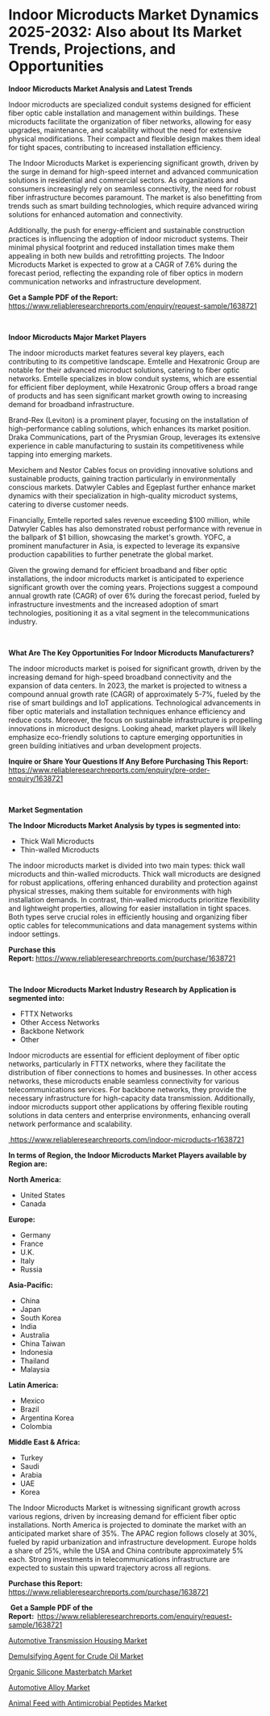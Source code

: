 <p><h1>Indoor Microducts Market Dynamics 2025-2032: Also about Its Market Trends, Projections, and Opportunities</h1></p><p><strong>Indoor Microducts Market Analysis and Latest Trends</strong></p>
<p><p>Indoor microducts are specialized conduit systems designed for efficient fiber optic cable installation and management within buildings. These microducts facilitate the organization of fiber networks, allowing for easy upgrades, maintenance, and scalability without the need for extensive physical modifications. Their compact and flexible design makes them ideal for tight spaces, contributing to increased installation efficiency.</p><p>The Indoor Microducts Market is experiencing significant growth, driven by the surge in demand for high-speed internet and advanced communication solutions in residential and commercial sectors. As organizations and consumers increasingly rely on seamless connectivity, the need for robust fiber infrastructure becomes paramount. The market is also benefitting from trends such as smart building technologies, which require advanced wiring solutions for enhanced automation and connectivity.</p><p>Additionally, the push for energy-efficient and sustainable construction practices is influencing the adoption of indoor microduct systems. Their minimal physical footprint and reduced installation times make them appealing in both new builds and retrofitting projects. The Indoor Microducts Market is expected to grow at a CAGR of 7.6% during the forecast period, reflecting the expanding role of fiber optics in modern communication networks and infrastructure development.</p></p>
<p><strong>Get a Sample PDF of the Report:&nbsp;</strong> <a href="https://www.reliableresearchreports.com/enquiry/request-sample/1638721?utm_campaign=7&utm_medium=2&utm_source=Github&utm_content=ia&utm_term=23032025&utm_id=indoor-microducts">https://www.reliableresearchreports.com/enquiry/request-sample/1638721</a></p>
<p>&nbsp;</p>
<p><strong>Indoor Microducts Major Market Players</strong></p>
<p><p>The indoor microducts market features several key players, each contributing to its competitive landscape. Emtelle and Hexatronic Group are notable for their advanced microduct solutions, catering to fiber optic networks. Emtelle specializes in blow conduit systems, which are essential for efficient fiber deployment, while Hexatronic Group offers a broad range of products and has seen significant market growth owing to increasing demand for broadband infrastructure.</p><p>Brand-Rex (Leviton) is a prominent player, focusing on the installation of high-performance cabling solutions, which enhances its market position. Draka Communications, part of the Prysmian Group, leverages its extensive experience in cable manufacturing to sustain its competitiveness while tapping into emerging markets.</p><p>Mexichem and Nestor Cables focus on providing innovative solutions and sustainable products, gaining traction particularly in environmentally conscious markets. Datwyler Cables and Egeplast further enhance market dynamics with their specialization in high-quality microduct systems, catering to diverse customer needs.</p><p>Financially, Emtelle reported sales revenue exceeding $100 million, while Datwyler Cables has also demonstrated robust performance with revenue in the ballpark of $1 billion, showcasing the market's growth. YOFC, a prominent manufacturer in Asia, is expected to leverage its expansive production capabilities to further penetrate the global market.</p><p>Given the growing demand for efficient broadband and fiber optic installations, the indoor microducts market is anticipated to experience significant growth over the coming years. Projections suggest a compound annual growth rate (CAGR) of over 6% during the forecast period, fueled by infrastructure investments and the increased adoption of smart technologies, positioning it as a vital segment in the telecommunications industry.</p></p>
<p>&nbsp;</p>
<p><strong>What Are The Key Opportunities For Indoor Microducts Manufacturers?</strong></p>
<p><p>The indoor microducts market is poised for significant growth, driven by the increasing demand for high-speed broadband connectivity and the expansion of data centers. In 2023, the market is projected to witness a compound annual growth rate (CAGR) of approximately 5-7%, fueled by the rise of smart buildings and IoT applications. Technological advancements in fiber optic materials and installation techniques enhance efficiency and reduce costs. Moreover, the focus on sustainable infrastructure is propelling innovations in microduct designs. Looking ahead, market players will likely emphasize eco-friendly solutions to capture emerging opportunities in green building initiatives and urban development projects.</p></p>
<p><strong>Inquire or Share Your Questions If Any Before Purchasing This Report:</strong> <a href="https://www.reliableresearchreports.com/enquiry/pre-order-enquiry/1638721?utm_campaign=7&utm_medium=2&utm_source=Github&utm_content=ia&utm_term=23032025&utm_id=indoor-microducts">https://www.reliableresearchreports.com/enquiry/pre-order-enquiry/1638721</a></p>
<p>&nbsp;</p>
<p><strong>Market Segmentation</strong></p>
<p><strong>The Indoor Microducts Market Analysis by types is segmented into:</strong></p>
<p><ul><li>Thick Wall Microducts</li><li>Thin-walled Microducts</li></ul></p>
<p><p>The indoor microducts market is divided into two main types: thick wall microducts and thin-walled microducts. Thick wall microducts are designed for robust applications, offering enhanced durability and protection against physical stresses, making them suitable for environments with high installation demands. In contrast, thin-walled microducts prioritize flexibility and lightweight properties, allowing for easier installation in tight spaces. Both types serve crucial roles in efficiently housing and organizing fiber optic cables for telecommunications and data management systems within indoor settings.</p></p>
<p><strong>Purchase this Report:&nbsp;</strong><a href="https://www.reliableresearchreports.com/purchase/1638721?utm_campaign=7&utm_medium=2&utm_source=Github&utm_content=ia&utm_term=23032025&utm_id=indoor-microducts">https://www.reliableresearchreports.com/purchase/1638721</a></p>
<p>&nbsp;</p>
<p><strong>The Indoor Microducts Market Industry Research by Application is segmented into:</strong></p>
<p><ul><li>FTTX Networks</li><li>Other Access Networks</li><li>Backbone Network</li><li>Other</li></ul></p>
<p><p>Indoor microducts are essential for efficient deployment of fiber optic networks, particularly in FTTX networks, where they facilitate the distribution of fiber connections to homes and businesses. In other access networks, these microducts enable seamless connectivity for various telecommunications services. For backbone networks, they provide the necessary infrastructure for high-capacity data transmission. Additionally, indoor microducts support other applications by offering flexible routing solutions in data centers and enterprise environments, enhancing overall network performance and scalability.</p></p>
<p><a href="https://www.reliableresearchreports.com/indoor-microducts-r1638721?utm_campaign=7&utm_medium=2&utm_source=Github&utm_content=ia&utm_term=23032025&utm_id=indoor-microducts">&nbsp;https://www.reliableresearchreports.com/indoor-microducts-r1638721</a></p>
<p><strong>In terms of Region, the Indoor Microducts Market Players available by Region are:</strong></p>
<p>
    <p> <strong> North America: </strong>
        <ul>
            <li>United States</li>
            <li>Canada</li>
        </ul>
        </p> 
    <p> <strong> Europe: </strong>
        <ul>
            <li>Germany</li>
            <li>France</li>
            <li>U.K.</li>
            <li>Italy</li>
            <li>Russia</li>
        </ul>
        </p> 
    <p> <strong> Asia-Pacific: </strong>
        <ul>
            <li>China</li>
            <li>Japan</li>
            <li>South Korea</li>
            <li>India</li>
            <li>Australia</li>
            <li>China Taiwan</li>
            <li>Indonesia</li>
            <li>Thailand</li>
            <li>Malaysia</li>
        </ul>
        </p> 
    <p> <strong> Latin America: </strong>
        <ul>
            <li>Mexico</li>
            <li>Brazil</li>
            <li>Argentina Korea</li>
            <li>Colombia</li>
        </ul>
        </p> 
    <p> <strong> Middle East & Africa: </strong>
        <ul>
            <li>Turkey</li>
            <li>Saudi</li>
            <li>Arabia</li>
            <li>UAE</li>
            <li>Korea</li>
        </ul>
    </p>
    </p>
<p><p>The Indoor Microducts Market is witnessing significant growth across various regions, driven by increasing demand for efficient fiber optic installations. North America is projected to dominate the market with an anticipated market share of 35%. The APAC region follows closely at 30%, fueled by rapid urbanization and infrastructure development. Europe holds a share of 25%, while the USA and China contribute approximately 5% each. Strong investments in telecommunications infrastructure are expected to sustain this upward trajectory across all regions.</p></p>
<p><strong>Purchase this Report: </strong><a href="https://www.reliableresearchreports.com/purchase/1638721?utm_campaign=7&utm_medium=2&utm_source=Github&utm_content=ia&utm_term=23032025&utm_id=indoor-microducts">https://www.reliableresearchreports.com/purchase/1638721</a></p>
<p>&nbsp;<strong>Get a Sample PDF of the Report:&nbsp;&nbsp;</strong><a href="https://www.reliableresearchreports.com/enquiry/request-sample/1638721?utm_campaign=7&utm_medium=2&utm_source=Github&utm_content=ia&utm_term=23032025&utm_id=indoor-microducts">https://www.reliableresearchreports.com/enquiry/request-sample/1638721</a></p>
<p><strong></strong></p>
<p><p><a href="https://github.com/ozolsgasko02/Market-Research-Report-List-1/blob/main/automotive-transmission-housing-market.md?utm_campaign=7&utm_medium=2&utm_source=Github&utm_content=ia&utm_term=23032025&utm_id=indoor-microducts">Automotive Transmission Housing Market</a></p><p><a href="https://github.com/gasiorgary79/Market-Research-Report-List-1/blob/main/demulsifying-agent-for-crude-oil-market.md?utm_campaign=7&utm_medium=2&utm_source=Github&utm_content=ia&utm_term=23032025&utm_id=indoor-microducts">Demulsifying Agent for Crude Oil Market</a></p><p><a href="https://github.com/puhakhommabh/Market-Research-Report-List-1/blob/main/organic-silicone-masterbatch-market.md?utm_campaign=7&utm_medium=2&utm_source=Github&utm_content=ia&utm_term=23032025&utm_id=indoor-microducts">Organic Silicone Masterbatch Market</a></p><p><a href="https://github.com/joubehobock75/Market-Research-Report-List-1/blob/main/automotive-alloy-market.md?utm_campaign=7&utm_medium=2&utm_source=Github&utm_content=ia&utm_term=23032025&utm_id=indoor-microducts">Automotive Alloy Market</a></p><p><a href="https://github.com/supashcriana/Market-Research-Report-List-1/blob/main/animal-feed-with-antimicrobial-peptides-market.md?utm_campaign=7&utm_medium=2&utm_source=Github&utm_content=ia&utm_term=23032025&utm_id=indoor-microducts">Animal Feed with Antimicrobial Peptides Market</a></p></p>